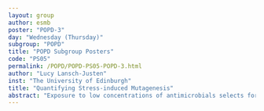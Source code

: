 ```yaml
---
layout: group
author: esmb
poster: "POPD-3"
day: "Wednesday (Thursday)"
subgroup: "POPD"
title: "POPD Subgroup Posters"
code: "PS05"
permalink: /POPD/POPD-PS05-POPD-3.html
author: "Lucy Lansch-Justen"
inst: "The University of Edinburgh"
title: "Quantifying Stress-induced Mutagenesis"
abstract: "Exposure to low concentrations of antimicrobials selects for resistance mutations and can induce phenotypic stress responses in microbes. Some of these responses increase the mutation rate, called stress-induced mutagenesis (SIM). But because stress responses additionally influence the whole population dynamics it is unclear whether SIM actually results in more or fewer resistant mutants. Moreover, SIM affects mutation rate estimates via fluctuation assays (a standard lab approach for measuring microbial mutation rates) because underlying modelling assumptions are not met. We describe an appropriate model of a microbial population which is exposed to stress and expresses a stress response and propose a new method for inferring the mutation rate in this case. Using the bacterial SOS response as an example we demonstrate that our derived mutant count distribution fits simulated data. In contrast, current methods are able to estimate the mean mutation rate in the population but not distinct mutation rates of subpopulations with low/high stress response levels."
---
```

